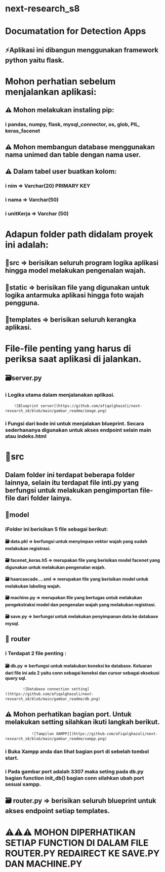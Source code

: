 # next-research_s8

# Documatation for Detection Apps

## ⚡Aplikasi ini dibangun menggunakan framework python yaitu flask.

# Mohon perhatian sebelum menjalankan aplikasi:

## ⚠️ Mohon melakukan instaling pip:

### ℹ️ pandas, numpy, flask, mysql_connector, os, glob, PIL, keras_facenet

## ⚠️ Mohon membangun database menggunakan nama unimed dan table dengan nama user.

## ⚠️ Dalam tabel user buatkan kolom:

### ℹ️ nim => Varchar(20) PRIMARY KEY

### ℹ️ nama => Varchar(50)

### ℹ️ unitKerja => Varchar (50)

# Adapun folder path didalam proyek ini adalah:

## 📂src => berisikan seluruh program logika aplikasi hingga model melakukan pengenalan wajah.

## 📂static => berisikan file yang digunakan untuk logika antarmuka aplikasi hingga foto wajah pengguna.

## 📂templates => berisikan seluruh kerangka aplikasi.

# File-file penting yang harus di periksa saat aplikasi di jalankan.

## 🗃️server.py

### ℹ️ Logika utama dalam menjalanakan aplikasi.

        ![Blueprint server](https://github.com/afiqalghazali/next-research_s8/blob/main/gambar_readme/image.png)

### ℹ️ Fungsi dari kode ini untuk menjalakan blueprint. Secara sederhananya digunakan untuk akses endpoint selain main atau indeks.html

# 📂src

## Dalam folder ini terdapat beberapa folder lainnya, selain itu terdapat file **inti**.py yang berfungsi untuk melakukan pengimportan file-file dari folder lainya.

## 📂model

### ℹ️Folder ini berisikan 5 file sebagai berikut:

#### 🗃️ data.pkl => berfungsi untuk menyimpan vektor wajah yang sudah melakukan registrasi.

#### 🗃️ facenet_keras.h5 => merupakan file yang berisikan model facenet yang digunakan untuk melakukan pengenalan wajah.

#### 🗃️ haarcascade....xml => merupakan file yang berisikan model untuk melakukan labeling wajah.

#### 🗃️ machine.py => merupakan file yang bertugas untuk melakukan pengekstraksi model dan pengenalan wajah yang melakukan registrasi.

#### 🗃️ save.py => berfungsi untuk melakukan penyimpanan data ke database mysql.

## 📂 router

### ℹ️ Terdapat 2 file penting :

#### 🗃️ db.py => berfungsi untuk melakukan koneksi ke database. Keluaran dari file ini ada 2 yaitu conn sebagai koneksi dan cursor sebagai eksekusi query sql.

            ![Database connection setting]((https://github.com/afiqalghazali/next-research_s8/blob/main/gambar_readme/db.png)

## ⚠️ Mohon perhatikan bagian port. Untuk melakukan setting silahkan ikuti langkah berikut.

                ![Tampilan XAMPP][(https://github.com/afiqalghazali/next-research_s8/blob/main/gambar_readme/xampp.png)

### ℹ️ Buka Xampp anda dan lihat bagian port di sebelah tombol start.

### ℹ️ Pada gambar port adalah 3307 maka seting pada db.py bagian function init_db() bagian conn silahkan ubah port sesuai xampp.

## 🗃️ router.py => berisikan seluruh blueprint untuk akses endpoint setiap templates.

# ⚠️⚠️⚠️ MOHON DIPERHATIKAN SETIAP FUNCTION DI DALAM FILE ROUTER.PY REDAIRECT KE SAVE.PY DAN MACHINE.PY
